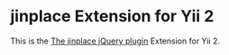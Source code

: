 # jinplace Extension for Yii 2

This is the [The jinplace jQuery plugin](https://bitbucket.org/itinken/jinplace) Extension for Yii 2. 
